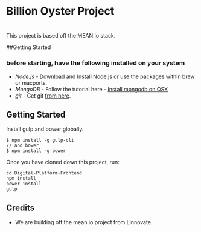 # Billion Oyster Project
#

This project is based off the MEAN.io stack.

##Getting Started
### before starting, have the following installed on your system
* *Node.js* -  <a href="http://nodejs.org/download/">Download</a> and Install Node.js or use the packages within brew or macports.
* *MongoDB* - Follow the tutorial here - <a href="https://docs.mongodb.org/manual/tutorial/install-mongodb-on-os-x/">Install mongodb on OSX</a>
* *git* - Get git <a href="http://git-scm.com/download/mac">from here</a>.

## Getting Started
Install gulp and bower globally.
```
$ npm install -g gulp-cli
// and bower
$ npm install -g bower
```

Once you have cloned down this project, run:
```
cd Digital-Platform-Frontend
npm install
bower install
gulp
```
## Credits
  * We are building off the mean.io project from Linnovate.
